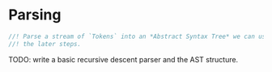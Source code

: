 # Parsing

```rust
//! Parse a stream of `Tokens` into an *Abstract Syntax Tree* we can use for
//! the later steps.
```

TODO: write a basic recursive descent parser and the AST structure.
